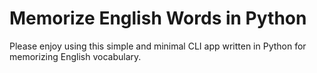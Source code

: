 # Memorize English Words in Python

Please enjoy using this simple and minimal CLI app written in Python for memorizing English vocabulary.
